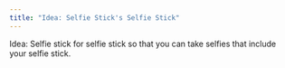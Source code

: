 ```yaml
---
title: "Idea: Selfie Stick's Selfie Stick"
---
```

Idea: Selfie stick for selfie stick so that you can take selfies that include your selfie stick.
